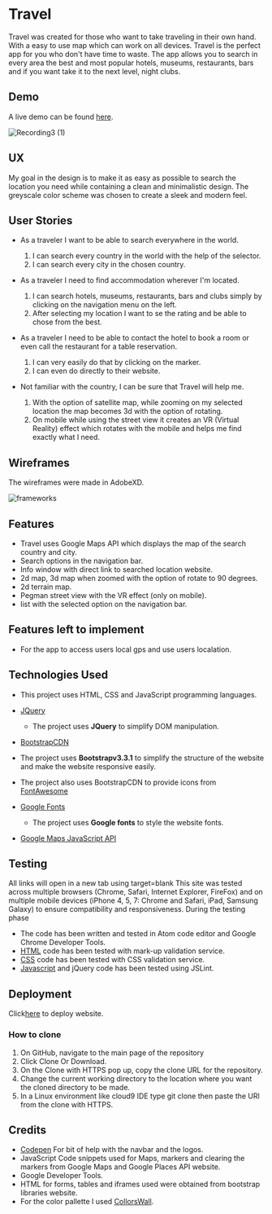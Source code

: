 # Travel

Travel was created for those who want to take traveling in their own hand. With a easy to use map which can work on all devices. Travel is the
perfect app for you who don't have time to waste. The app allows you to search in every area the best and most popular hotels,
museums, restaurants, bars and if you want take it to the next level, night clubs.

## Demo
A live demo can be found [here](https://davidcolds.github.io/Travel/).

![Recording3 (1)](https://user-images.githubusercontent.com/44336390/58486806-d7485580-8166-11e9-9c0a-7d93dc1aecef.gif)

## UX
My goal in the design is to make it as easy as possible to search the location you need while containing a clean and minimalistic design.
The greyscale color scheme was chosen to create a sleek and modern feel.

## User Stories

- As a traveler I want to be able to search everywhere in the world.
  1. I can search every country in the world with the help of the selector.
  2. I can search every city in the chosen country.

- As a traveler I need to find accommodation wherever I'm located.
  1. I can search hotels, museums, restaurants, bars and clubs simply by clicking on the navigation menu on the left.
  2. After selecting my location I want to se the rating and be able to chose from the best.

- As a traveler I need to be able to contact the hotel to book a room or even call the restaurant for a table reservation.
  1. I can very easily do that by clicking on the marker.
  2. I can even do directly to their website.

- Not familiar with the country, I can be sure that Travel will help me.
  1. With the option of satellite map, while zooming on my selected location the map becomes 3d with the option of rotating.
  2. On mobile while using the street view it creates an VR (Virtual Reality) effect which rotates with the mobile and helps me find exactly what I need.

## Wireframes

The wireframes were made in AdobeXD. 

![frameworks](https://user-images.githubusercontent.com/44336390/58497006-4c258a80-817b-11e9-9376-40ad16b771a0.jpg)



## Features

- Travel uses Google Maps API which displays the map of the search country and city.
- Search options in the navigation bar.
- Info window with direct link to searched location website.
- 2d map, 3d map when zoomed with the option of rotate to 90 degrees.
- 2d terrain map.
- Pegman street view with the VR effect (only on mobile).
- list with the selected option on the navigation bar.

## Features left to implement

- For the app to access users local gps and use users localation.

## Technologies Used

- This project uses HTML, CSS and JavaScript programming languages.

- [JQuery](https://jquery.com)
    - The project uses **JQuery** to simplify DOM manipulation.

- [BootstrapCDN](https://www.bootstrapcdn.com/)

- The project uses **Bootstrapv3.3.1** to simplify the structure of the website and make the website responsive easily.
- The project also uses BootstrapCDN to provide icons from [FontAwesome](https://www.bootstrapcdn.com/fontawesome/)

- [Google Fonts](https://fonts.google.com/)
    - The project uses **Google fonts** to style the website fonts.
- [Google Maps JavaScript API](https://developers.google.com/maps/documentation/)

## Testing

All links will open in a new tab using target=blank
This site was tested across multiple browsers (Chrome, Safari, Internet Explorer, FireFox) and on multiple mobile devices (iPhone 4, 5, 7: Chrome and Safari, iPad, Samsung Galaxy) to ensure compatibility and responsiveness. During the testing phase

-	The code has been written and tested in Atom code editor and Google Chrome Developer Tools.  
-	[HTML]( https://validator.w3.org/) code has been tested with mark-up validation service.  
-	[CSS](https://jigsaw.w3.org/css-validator/) code has been tested with  CSS validation service.  
-	[Javascript](https://www.jslint.com/) and jQuery code has been tested using JSLint.

## Deployment

Click[here](https://davidcolds.github.io/Travel/) to deploy website.

### How to clone

1. On GitHub, navigate to the main page of the repository
2. Click Clone Or Download.
3. On the Clone with HTTPS pop up, copy the clone URL for the repository.
4. Change the current working directory to the location where you want the cloned directory to be made.
5. In a Linux environment like cloud9 IDE type git clone then paste the URl from the clone with HTTPS.


## Credits

-   [Codepen](https://codepen.io/) For bit of help with the navbar and the logos.
-   JavaScript Code snippets used for Maps, markers and clearing the markers from Google Maps and Google Places API website.
-   Google Developer Tools.
-   HTML for forms, tables and iframes used were obtained from bootstrap libraries website.
-   For the color pallette I used [CollorsWall](https://colorswall.com/palette/6/).
